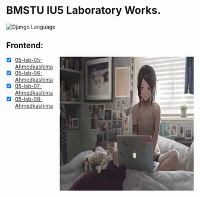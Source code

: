 # BMSTU IU5 Laboratory Works.

<div>
<img src="https://img.shields.io/badge/language-Django-blue.svg" alt="Django Language">
</div>

## Frontend:
<img align="right" src="Resources/image.png" width="360px" height="360px"/>  

<!-- <style>
  .small-image {
    width: 160px;
    height: 360px;
  }
</style>

<img align="right" src="Resources/image.png" class="small-image" /> -->


- [X] [05-lab-05-Ahmedkashima](https://github.com/kashima1234/WEBF_IU5_BMSTU/tree/frontend/SPA)
- [X] [05-lab-06-Ahmedkashima](https://github.com/kashima1234/WEBF_IU5_BMSTU/tree/frontend/Redux)
- [X] [05-lab-07-Ahmedkashima](https://github.com/kashima1234/WEBF_IU5_BMSTU/tree/frontend/ser-interface)
- [X] [05-lab-08-Ahmedkashima](https://github.com/kashima1234/WEBF_IU5_BMSTU/tree/Real-time)
